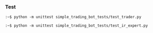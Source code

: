 ### Test

```console
:~$ python -m unittest simple_trading_bot_tests/test_trader.py

```

```console
:~$ python -m unittest simple_trading_bot_tests/test_ir_expert.py

```